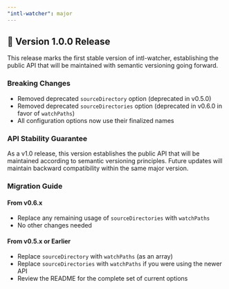 ```yaml
---
"intl-watcher": major
---
```


## 🎉 Version 1.0.0 Release

This release marks the first stable version of intl-watcher, establishing the public API that will be maintained with semantic versioning going forward.

### Breaking Changes

- Removed deprecated `sourceDirectory` option (deprecated in v0.5.0)
- Removed deprecated `sourceDirectories` option (deprecated in v0.6.0 in favor of `watchPaths`)
- All configuration options now use their finalized names

### API Stability Guarantee

As a v1.0 release, this version establishes the public API that will be maintained according to semantic versioning principles. Future updates will maintain backward compatibility within the same major version.

### Migration Guide

#### From v0.6.x

- Replace any remaining usage of `sourceDirectories` with `watchPaths`
- No other changes needed

#### From v0.5.x or Earlier

- Replace `sourceDirectory` with `watchPaths` (as an array)
- Replace `sourceDirectories` with `watchPaths` if you were using the newer API
- Review the README for the complete set of current options
